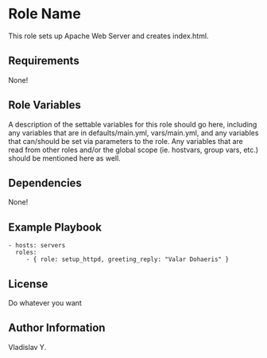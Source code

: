 Role Name
=========

This role sets up Apache Web Server and creates index.html.

Requirements
------------

None!

Role Variables
--------------

A description of the settable variables for this role should go here, including any variables that are in defaults/main.yml, vars/main.yml, and any variables that can/should be set via parameters to the role. Any variables that are read from other roles and/or the global scope (ie. hostvars, group vars, etc.) should be mentioned here as well.

Dependencies
------------

None!

Example Playbook
----------------

    - hosts: servers
      roles:
         - { role: setup_httpd, greeting_reply: "Valar Dohaeris" }

License
-------

Do whatever you want

Author Information
------------------

Vladislav Y.
